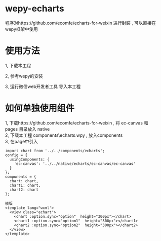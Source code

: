 # wepy-echarts
程序对https://github.com/ecomfe/echarts-for-weixin 进行封装 , 可以直接在wepy框架中使用
# 使用方法
1, 下载本工程

2, 参考wepy的安装

3, 运行微信web开发者工具 导入本工程
# 如何单独使用组件
 1, 下载https://github.com/ecomfe/echarts-for-weixin  , 将 ec-canvas 和 pages 目录放入 native\
 2, 下载本工程 components\echarts.wpy , 放入components\
 3, 在page中引入

    import chart from '../../components/echarts';
    config = {
      usingComponents: {
        'ec-canvas': '../../native/echarts/ec-canvas/ec-canvas'
      }
    };
    components = {
      chart: chart,
      chart1: chart,
      chart2: chart
    };
    
    模版
    <template lang="wxml">
      <view class="echart">
        <chart :option.sync="option"  height="300px"></chart> 
        <chart1 :option.sync="option1"  height="300px"></chart1> 
        <chart2 :option.sync="option2"  height="300px"></chart2> 
      </view>
    </template>
    
    
